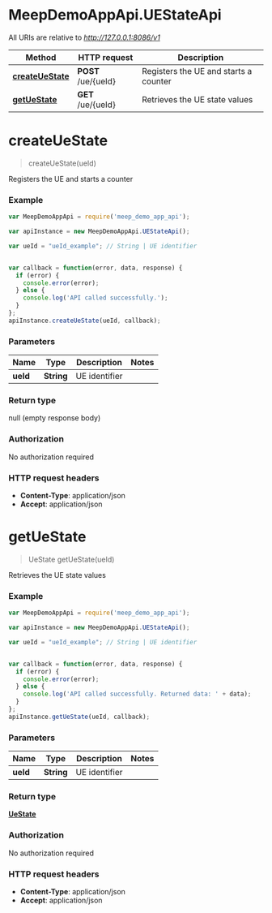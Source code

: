 # MeepDemoAppApi.UEStateApi

All URIs are relative to *http://127.0.0.1:8086/v1*

Method | HTTP request | Description
------------- | ------------- | -------------
[**createUeState**](UEStateApi.md#createUeState) | **POST** /ue/{ueId} | Registers the UE and starts a counter
[**getUeState**](UEStateApi.md#getUeState) | **GET** /ue/{ueId} | Retrieves the UE state values


<a name="createUeState"></a>
# **createUeState**
> createUeState(ueId)

Registers the UE and starts a counter



### Example
```javascript
var MeepDemoAppApi = require('meep_demo_app_api');

var apiInstance = new MeepDemoAppApi.UEStateApi();

var ueId = "ueId_example"; // String | UE identifier


var callback = function(error, data, response) {
  if (error) {
    console.error(error);
  } else {
    console.log('API called successfully.');
  }
};
apiInstance.createUeState(ueId, callback);
```

### Parameters

Name | Type | Description  | Notes
------------- | ------------- | ------------- | -------------
 **ueId** | **String**| UE identifier | 

### Return type

null (empty response body)

### Authorization

No authorization required

### HTTP request headers

 - **Content-Type**: application/json
 - **Accept**: application/json

<a name="getUeState"></a>
# **getUeState**
> UeState getUeState(ueId)

Retrieves the UE state values



### Example
```javascript
var MeepDemoAppApi = require('meep_demo_app_api');

var apiInstance = new MeepDemoAppApi.UEStateApi();

var ueId = "ueId_example"; // String | UE identifier


var callback = function(error, data, response) {
  if (error) {
    console.error(error);
  } else {
    console.log('API called successfully. Returned data: ' + data);
  }
};
apiInstance.getUeState(ueId, callback);
```

### Parameters

Name | Type | Description  | Notes
------------- | ------------- | ------------- | -------------
 **ueId** | **String**| UE identifier | 

### Return type

[**UeState**](UeState.md)

### Authorization

No authorization required

### HTTP request headers

 - **Content-Type**: application/json
 - **Accept**: application/json

